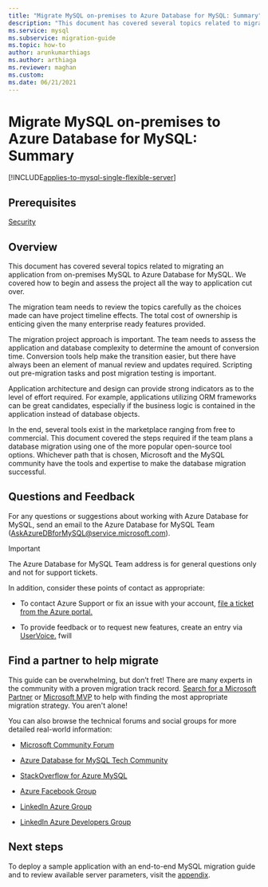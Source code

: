 ```yaml
---
title: "Migrate MySQL on-premises to Azure Database for MySQL: Summary"
description: "This document has covered several topics related to migrating an application from on-premises MySQL to Azure Database for MySQL."
ms.service: mysql
ms.subservice: migration-guide
ms.topic: how-to
author: arunkumarthiags
ms.author: arthiaga
ms.reviewer: maghan
ms.custom:
ms.date: 06/21/2021
---
```


# Migrate MySQL on-premises to Azure Database for MySQL: Summary

[!INCLUDE[applies-to-mysql-single-flexible-server](../../includes/applies-to-mysql-single-flexible-server.md)]

## Prerequisites

[Security](13-security.md)

## Overview

This document has covered several topics related to migrating an application from on-premises MySQL to Azure Database for MySQL. We covered how to begin and assess the project all the way to application cut over.

The migration team needs to review the topics carefully as the choices made can have project timeline effects. The total cost of ownership is enticing given the many enterprise ready features provided.

The migration project approach is important. The team needs to assess the application and database complexity to determine the amount of conversion time. Conversion tools help make the transition easier, but there have always been an element of manual review and updates required. Scripting out pre-migration tasks and post migration testing is important.

Application architecture and design can provide strong indicators as to the level of effort required. For example, applications utilizing ORM frameworks can be great candidates, especially if the business logic is contained in the application instead of database objects.

In the end, several tools exist in the marketplace ranging from free to commercial. This document covered the steps required if the team plans a database migration using one of the more popular open-source tool options. Whichever path that is chosen, Microsoft and the MySQL community have the tools and expertise to make the database migration successful.

## Questions and Feedback

For any questions or suggestions about working with Azure Database for MySQL, send an email to the Azure Database for MySQL Team (AskAzureDBforMySQL@service.microsoft.com). 

> [!Important]
> The Azure Database for MySQL Team address is for general questions only and not for support tickets.

In addition, consider these points of contact as appropriate:

  - To contact Azure Support or fix an issue with your account, [file a ticket from the Azure portal. ](https://portal.azure.com/#blade/Microsoft_Azure_Support/HelpAndSupportBlade/overview)

  - To provide feedback or to request new features, create an entry via [UserVoice.](https://feedback.azure.com/d365community/forum/47b1e71d-ee24-ec11-b6e6-000d3a4f0da0)
fwill
## Find a partner to help migrate

This guide can be overwhelming, but don’t fret\! There are many experts in the community with a proven migration track record. [Search for a Microsoft Partner](https://www.microsoft.com/solution-providers/home) or [Microsoft MVP](https://mvp.microsoft.com/MvpSearch) to help with finding the most appropriate migration strategy. You aren't alone\!

You can also browse the technical forums and social groups for more detailed real-world information:

  - [Microsoft Community Forum ](/answers/topics/azure-database-mysql.html)

  - [Azure Database for MySQL Tech Community ](https://techcommunity.microsoft.com/t5/azure-database-for-mysql/bg-p/ADforMySQL)

  - [StackOverflow for Azure MySQL ](https://stackoverflow.com/questions/tagged/azure-database-mysql)

  - [Azure Facebook Group ](https://www.facebook.com/groups/MsftAzure)

  - [LinkedIn Azure Group ](https://www.linkedin.com/groups/2733961/)

  - [LinkedIn Azure Developers Group ](https://www.linkedin.com/groups/1731317/)

## Next steps

To deploy a sample application with an end-to-end MySQL migration guide and to review available server parameters, visit the [appendix](15-appendix.md).
